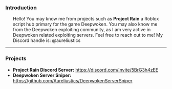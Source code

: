### Introduction
<ul>
Hello! You may know me from projects such as <b>Project Rain</b> 
a Roblox script hub primary for the game Deepwoken. 
You may also know me from the Deepwoken exploiting community, as I am very active in Deepwoken related exploiting servers.
Feel free to reach out to me! My Discord handle is: @aureliustics
</ul>
<hr>

### Projects
- <b>Project Rain Discord Server:</b> https://discord.com/invite/5BrG3h4zEE <br>
- <b>Deepwoken Server Sniper: </b> https://github.com/Aureliustics/DeepwokenServerSniper


<!--
**Aureliustics/Aureliustics** is a ✨ _special_ ✨ repository because its `README.md` (this file) appears on your GitHub profile.

Here are some ideas to get you started:

- 🔭 I’m currently working on ...
- 🌱 I’m currently learning ...
- 👯 I’m looking to collaborate on ...
- 🤔 I’m looking for help with ...
- 💬 Ask me about ...
- 📫 How to reach me: ...
- 😄 Pronouns: ...
- ⚡ Fun fact: ...
-->
